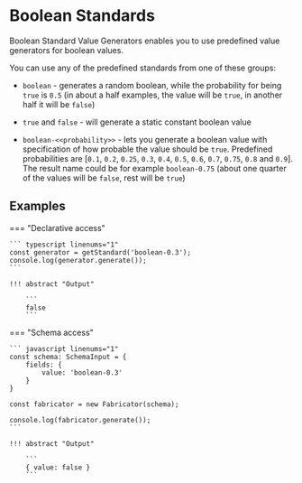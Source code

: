 # Boolean Standards

Boolean Standard Value Generators enables you to use predefined
value generators for boolean values.

You can use any of the predefined standards from one of these groups:

- `boolean` - generates a random boolean, while the probability
  for being `true` is `0.5` (in about a half examples, the value will
  be `true`, in another half it will be `false`)

- `true` and `false` - will generate a static constant boolean value

- `boolean-<<probability>>` - lets you generate a boolean value with
  specification of how probable the value should be `true`. Predefined
  probabilities are [`0.1`, `0.2`, `0.25`, `0.3`, `0.4`, `0.5`, `0.6`,
  `0.7`, `0.75`, `0.8` and `0.9`]. The result name could be for example
  `boolean-0.75` (about one quarter of the values will be `false`, rest
  will be `true`)

## Examples

=== "Declarative access"

    ``` typescript linenums="1"
    const generator = getStandard('boolean-0.3');
    console.log(generator.generate());
    ```

    !!! abstract "Output"

        ```
        false
        ```

=== "Schema access"

    ``` javascript linenums="1"
    const schema: SchemaInput = {
        fields: {
            value: 'boolean-0.3'
        }
    }

    const fabricator = new Fabricator(schema);

    console.log(fabricator.generate());
    ```

    !!! abstract "Output"

        ```
        { value: false }
        ```
